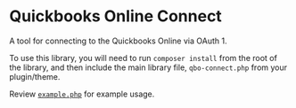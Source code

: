 Quickbooks Online Connect
=========

A tool for connecting to the Quickbooks Online via OAuth 1.

To use this library, you will need to run `composer install` from the root of the library, and then include the main library file, `qbo-connect.php` from your plugin/theme.

Review [`example.php`](https://github.com/zao-web/quickbooks-online-connect/blob/master/example.php) for example usage.

